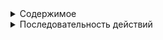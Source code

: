 <details>
<summary>Содержимое</summary>
  
- containers - содержит информацию для развёртывания контейнеров (jenkins, nexus, stage, app), с использованием docker-compose
- jobs - выгрузка информации о jenkins джобах, из контейнера без изменений
- CI.log - журнал выполнения джоба CI без персонифицированной информации (IP адреса, названия креденшиалов)
- CD.log - журнал выполнения джоба CD без персонифицированной информации (IP адреса, названия креденшиалов)
- CI_job.txt - jenkins job, загружает исходный код из github, выполняет тесты, загружает артефакт в nexus  
- CD_job.txt - jenkins job, запускает ansible playbook
- download.yml - ansible playbook, скачивает артефакт из nexus репозитория и запускает приложение.
- screenshot.png - результат запуска приложения
  
</details>

<details>
<summary>Последовательность действий</summary>
  
- Создал репозиторий на github для кода приложения, создал token для доступа. 
- По совету знакомого java программиста, создал java web app при помощи https://start.spring.io/ , приложение отображает сообщение Hello по ссылке localhost:9093/test . Проверил, собрав приложение из исходного кода на локальной системе через maven clean package в IDE intellij idea. Для pom.xml отредактировал поле version (13 строка). Само приложение будет работать, пока его не остановить, например прекратить выполнение pipeline в jenkins.
- Загрузил код в репозиторий github при помощи IDE intellij idea , в этой функции IDE дублирует установку git и выполнение команд git init , git add ., git commit -m "" , git remote add origin <URL> , git branch -M <name> , git push -u origin <name>.
- Развернул jenkins, nexus, контейнеры, имитирующие stage и app сервера. Реализовал на docker при помощи docker-compose (подготовил dockerfile для каждого контейнера, docker-compose.yaml). Автоматизировал часть шагов по подготовке контейнеров через dockerfile (установка пакетов, плагинов jenkins, работа с пользователями).
- Настроил jenkins - создал нового локального пользователя, внёс credentials для nexus, github и подключения агентов, прописал информацию об используемом maven, подключил ноды контейнеров stage и app серверов.
- Настроил nexus - создал нового локального пользователя, репозиторий с возможностью анонимного подключения.
- Создал jenkins job тип pipeline для скачивания исходного кода из github, тестирования и сборки при помощи maven, загрузки получившегося артефакта в nexus репозиторий.
- Создал jenkins job тип pipeline с запуском ansible playbook для загрузки приложения на app сервер и его запуска. Ansible playbook выполняется от анонимного пользователя, если репозиторий в nexus был настроен для доступа только именованных пользователей, необходимо добавить в playbook поля для аутентификации.
- Рассмотрел возможность добавления автоматизации через webhook - в моём случае конвеер реализован на локальной системе, для подключения webhook потребуется предоставить доступ к локальному jenkins из интернет или использовать ПО, которое симулирует этот процесс.

- Для jenkins можно автоматизировать процессы создания локального пользователя, credentials, нод, через скрипты, например при помощи jenkins-cli и соответствующих файлов конфигурации.
- Для nexus можно автоматизировать создание репозитория при помощи nexus-cli.
  
</details>
